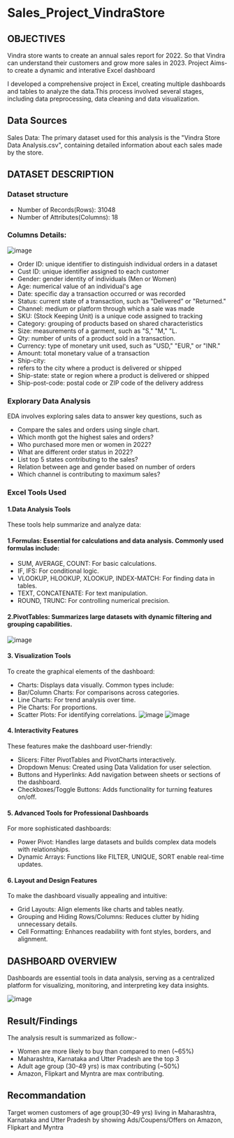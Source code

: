 # Sales_Project_VindraStore
## OBJECTIVES

Vindra store wants to create an annual sales report for 2022. So that Vindra can understand their customers and grow more sales in 2023.
Project Aims- to create a dynamic and interative Excel dashboard

I developed a comprehensive project in Excel, creating multiple dashboards and tables to analyze the 
data.This process involved several stages, including data preprocessing, data cleaning and data visualization.

## Data Sources
Sales Data: The primary dataset used for this analysis is the "Vindra Store Data Analysis.csv", containing
detailed information about each sales made by the store.

## DATASET DESCRIPTION

### Dataset structure
- Number of Records(Rows):  31048
- Number of Attributes(Columns): 18

### Columns Details:
![image](https://github.com/user-attachments/assets/91aebcc6-8394-4f25-a3f0-ab24eaf32dba)
-	Order ID: unique identifier to distinguish individual orders in a dataset
-	Cust ID: unique identifier assigned to each customer
-	Gender: gender identity of individuals (Men or Women)
-	Age: numerical value of an individual's age
- Date: specific day a transaction occurred or was recorded
-	Status: current state of a transaction, such as "Delivered” or "Returned."
-	Channel: medium or platform through which a sale was made
-	SKU: (Stock Keeping Unit) is a unique code assigned to tracking 
-	Category: grouping of products based on shared characteristics
-	Size: measurements of a garment, such as "S," "M," "L.
-	Qty: number of units of a product sold in a transaction.
-	Currency: type of monetary unit used, such as "USD," "EUR," or "INR."
-	Amount: total monetary value of a transaction
-	Ship-city:
-	refers to the city where a product is delivered or shipped
-	Ship-state: state or region where a product is delivered or shipped
-	Ship-post-code: postal code or ZIP code of the delivery address




###	Explorary Data Analysis

EDA involves exploring sales data to answer key questions, such as

- Compare the sales and orders using single chart.
-	Which month got the highest sales and orders?
-	Who purchased more men or women in 2022?
-	What are different order status in 2022?
-	List top 5 states contributing to the sales?
-	Relation between age and gender based on number of orders
-	Which channel is contributing to maximum sales?

### Excel Tools Used

#### 1.Data Analysis Tools
These tools help summarize and analyze data:
#### 1.Formulas: Essential for calculations and data analysis. Commonly used formulas include:
-	SUM, AVERAGE, COUNT: For basic calculations.
-	IF, IFS: For conditional logic.
-	VLOOKUP, HLOOKUP, XLOOKUP, INDEX-MATCH: For finding data in tables.
-	TEXT, CONCATENATE: For text manipulation.
-	ROUND, TRUNC: For controlling numerical precision.
#### 2.PivotTables: Summarizes large datasets with dynamic filtering and grouping capabilities.
![image](https://github.com/user-attachments/assets/138df384-c903-40ff-84f5-96f72e7f9096)


#### 3. Visualization Tools
To create the graphical elements of the dashboard:
-	Charts: Displays data visually. Common types include:
-	Bar/Column Charts: For comparisons across categories.
-	Line Charts: For trend analysis over time.
-	Pie Charts: For proportions.
-	Scatter Plots: For identifying correlations.
![image](https://github.com/user-attachments/assets/00e7520f-5f2a-4550-b8a8-46a5037c2b53)
![image](https://github.com/user-attachments/assets/9c91c3c3-09b7-4bb1-8049-50b97ec9637d)


#### 4. Interactivity Features
These features make the dashboard user-friendly:
-	Slicers: Filter PivotTables and PivotCharts interactively.
-	Dropdown Menus: Created using Data Validation for user selection.
-	Buttons and Hyperlinks: Add navigation between sheets or sections of the dashboard.
-	Checkboxes/Toggle Buttons: Adds functionality for turning features on/off.

#### 5. Advanced Tools for Professional Dashboards
For more sophisticated dashboards:
-	Power Pivot: Handles large datasets and builds complex data models with relationships.
-	Dynamic Arrays: Functions like FILTER, UNIQUE, SORT enable real-time updates.

#### 6. Layout and Design Features
To make the dashboard visually appealing and intuitive:
-	Grid Layouts: Align elements like charts and tables neatly.
-	Grouping and Hiding Rows/Columns: Reduces clutter by hiding unnecessary details.
-	Cell Formatting: Enhances readability with font styles, borders, and alignment.


## DASHBOARD OVERVIEW 
Dashboards are essential tools in data analysis, serving as a centralized platform for visualizing, monitoring, and interpreting key data insights.

![image](https://github.com/user-attachments/assets/0282bb3c-cbd6-44a8-90f3-e12ade3025ff)


## Result/Findings
The analysis result is summarized as follow:-
-	Women are more likely to buy than compared to men (~65%)
- Maharashtra, Karnataka and Utter Pradesh are the top 3
-	Adult age group (30-49 yrs) is max contributing (~50%)
-	Amazon, Flipkart and Myntra are max contributing.

## Recommandation
Target women customers of age group(30-49 yrs) living in Maharashtra, Karnataka and Utter Pradesh by showing Ads/Coupens/Offers on Amazon, Flipkart and Myntra 
